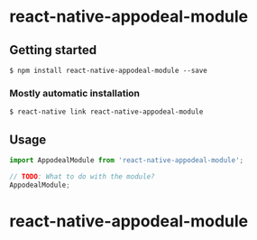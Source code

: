 # react-native-appodeal-module

## Getting started

`$ npm install react-native-appodeal-module --save`

### Mostly automatic installation

`$ react-native link react-native-appodeal-module`

## Usage
```javascript
import AppodealModule from 'react-native-appodeal-module';

// TODO: What to do with the module?
AppodealModule;
```
# react-native-appodeal-module
